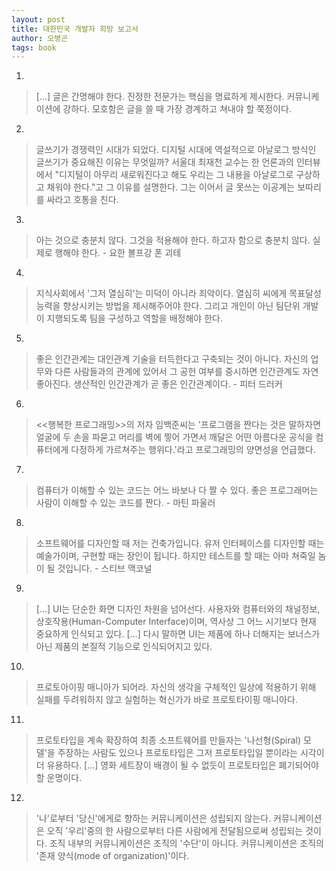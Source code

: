 ```yaml
---
layout: post
title: 대한민국 개발자 희망 보고서
author: 오병곤
tags: book
---
```


1. 
> [...] 글은 간명해야 한다. 진정한 전문가는 핵심을 명료하게 제시한다. 커뮤니케이션에 강하다. 모호함은 글을 쓸 때 가장 경계하고 쳐내야 할 쭉정이다.

2. 
> 글쓰기가 경쟁력인 시대가 되었다. 디지털 시대에 역설적으로 아날로그 방식인 글쓰기가 중요해진 이유는 무엇일까? 서울대 최재천 교수는 한 언론과의 인터뷰에서 "디지털이 아무리 새로워진다고 해도 우리는 그 내용을 아날로그로 구상하고 채워야 한다."고 그 이유를 설명한다. 그는 이어서 글 못쓰는 이공계는 보따리를 싸라고 호통을 친다.

3. 
> 아는 것으로 충분치 않다. 그것을 적용해야 한다. 하고자 함으로 충분치 않다. 실제로 행해야 한다. - 요한 볼프강 폰 괴테

4. 
> 지식사회에서 '그저 열심히'는 미덕이 아니라 죄악이다. 열심히 씨에게 목표달성 능력을 향상시키는 방법을 제시해주어야 한다. 그리고 개인이 아닌 팀단위 개발이 지행되도록 팀을 구성하고 역할을 배정해야 한다.

5. 
> 좋은 인간관계는 대인관계 기술을 터득한다고 구축되는 것이 아니다. 자신의 업무와 다른 사람들과의 관계에 있어서 그 공헌 여부를 중시하면 인간관계도 자연 좋아진다. 생산적인 인간관계가 곧 좋은 인간관계이다. - 피터 드러커

6. 
> <<행복한 프로그래밍>>의 저자 임백준씨는 '프로그램을 짠다는 것은 말하자면 얼굴에 두 손을 파묻고 머리를 벽에 찧어 가면서 깨달은 어떤 아름다운 공식을 컴퓨터에게 다정하게 가르쳐주는 행위다.'라고 프로그래밍의 양면성을 언급했다.

7. 
> 컴퓨터가 이해할 수 있는 코드는 어느 바보나 다 짤 수 있다. 좋은 프로그래머는 사람이 이해할 수 있는 코드를 짠다. - 마틴 파울러

8. 
> 소프트웨어를 디자인할 때 저는 건축가입니다. 유저 인터페이스를 디자인할 때는 예술가이며, 구현할 때는 장인이 됩니다. 하지만 테스트를 할 때는 아마 쳐죽일 놈이 될 것입니다. - 스티브 맥코널

9. 
> [...] UI는 단순한 화면 디자인 차원을 넘어선다. 사용자와 컴퓨터와의 채널정보, 상호작용(Human-Computer Interface)이며, 역사상 그 어느 시기보다 현재 중요하게 인식되고 있다. [...] 다시 말하면 UI는 제품에 하나 더해지는 보너스가 아닌 제품의 본질적 기능으로 인식되어지고 있다.

10. 
> 프로토아이핑 매니아가 되어라. 자신의 생각을 구체적인 일상에 적용하기 위해 실패를 두려워하지 않고 실험하는 혁신가가 바로 프로토타이핑 매니아다.

11. 
> 프로토타입을 계속 확장하여 최종 소프트웨어를 만들자는 '나선형(Spiral) 모델'을 주장하는 사람도 있으나 프로토타입은 그저 프로토타입일 뿐이라는 시각이 더 유용하다. [...] 영화 세트장이 배경이 될 수 없듯이 프로토타입은 폐기되어야 할 운명이다.

12. 
> '나'로부터 '당신'에게로 향하는 커뮤니케이션은 성립되지 않는다. 커뮤니케이션은 오직 '우리'중의 한 사람으로부터 다른 사람에게 전달됨으로써 성립되는 것이다. 조직 내부의 커뮤니케이션은 조직의 '수단'이 아니다. 커뮤니케이션은 조직의 '존재 양식(mode of organization)'이다.